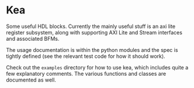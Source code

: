 # Kea

Some useful HDL blocks. Currently the mainly useful stuff is an axi lite 
register subsystem, along with supporting AXI Lite and Stream interfaces and
associated BFMs.

The usage documentation is within the python modules and the spec is tightly
defined (see the relevant test code for how it should work).

Check out the `examples` directory for how to use kea, which includes quite
a few explanatory comments. The various functions and classes are documented
as well.

